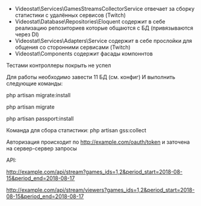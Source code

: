 - Videostat\Services\GamesStreamsCollectorService отвечает за сборку статистики с удалённых сервисов (Twitch)
- Videostat\Database\Repositories\Eloquent содержит в себе реализацию репозиториев которые общаются с БД (привязываются через DI)
- Videostat\Services\Adapters\Service содержит в себе прослойки для общения со сторонними сервисами (Twitch)
- Videostat\Components содержит фасады компоннтов


Тестами контроллеры покрыть не успел

Для работы необходимо завести 11 БД (см. конфиг) 
И выполнить следующие команды:

php artisan migrate:install

php artisan migrate

php artisan passport:install

Команда для сбора статистики: php artisan gss:collect

Авторизация происходит по http://example.com/oauth/token и заточена на сервер-сервер запросы

API:

http://example.com/api/stream?games_ids=1,2&period_start=2018-08-15&period_end=2018-08-17

http://example.com/api/stream/viewers?games_ids=1,2&period_start=2018-08-15&period_end=2018-08-17